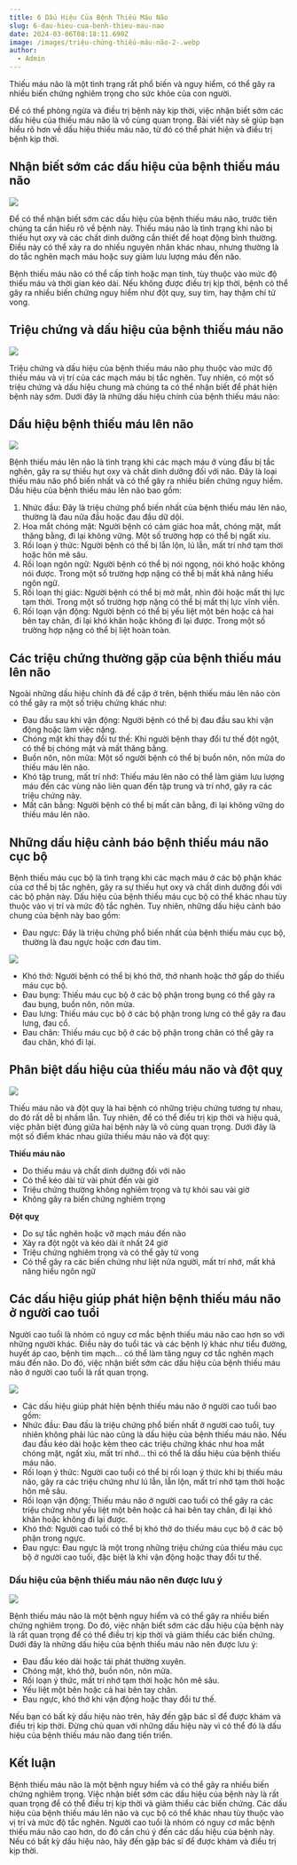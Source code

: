 ```yaml
---
title: 6 Dấu Hiệu Của Bệnh Thiếu Máu Não
slug: 6-dau-hieu-cua-benh-thieu-mau-nao
date: 2024-03-06T08:18:11.690Z
image: /images/triệu-chứng-thiếu-máu-não-2-.webp
author:
  - Admin
---
```

Thiếu máu não là một tình trạng rất phổ biến và nguy hiểm, có thể gây ra nhiều biến chứng nghiêm trọng cho sức khỏe của con người. 

Để có thể phòng ngừa và điều trị bệnh này kịp thời, việc nhận biết sớm các dấu hiệu của thiếu máu não là vô cùng quan trọng. Bài viết này sẽ giúp bạn hiểu rõ hơn về dấu hiệu thiếu máu não, từ đó có thể phát hiện và điều trị bệnh kịp thời.

## Nhận biết sớm các dấu hiệu của bệnh thiếu máu não

![](/images/dấu-hiệu-của-bệnh-thiếu-máu-não.webp)

Để có thể nhận biết sớm các dấu hiệu của bệnh thiếu máu não, trước tiên chúng ta cần hiểu rõ về bệnh này. Thiếu máu não là tình trạng khi não bị thiếu hụt oxy và các chất dinh dưỡng cần thiết để hoạt động bình thường. Điều này có thể xảy ra do nhiều nguyên nhân khác nhau, nhưng thường là do tắc nghẽn mạch máu hoặc suy giảm lưu lượng máu đến não.

Bệnh thiếu máu não có thể cấp tính hoặc mạn tính, tùy thuộc vào mức độ thiếu máu và thời gian kéo dài. Nếu không được điều trị kịp thời, bệnh có thể gây ra nhiều biến chứng nguy hiểm như đột quỵ, suy tim, hay thậm chí tử vong.

## Triệu chứng và dấu hiệu của bệnh thiếu máu não

![](/images/dấu-hiệu-của-bệnh-thiếu-máu-não-2-.webp)

Triệu chứng và dấu hiệu của bệnh thiếu máu não phụ thuộc vào mức độ thiếu máu và vị trí của các mạch máu bị tắc nghẽn. Tuy nhiên, có một số triệu chứng và dấu hiệu chung mà chúng ta có thể nhận biết để phát hiện bệnh này sớm. Dưới đây là những dấu hiệu chính của bệnh thiếu máu não:

## Dấu hiệu bệnh thiếu máu lên não

![](/images/dấu-hiệu-của-bệnh-thiếu-máu-não-3-.webp)

Bệnh thiếu máu lên não là tình trạng khi các mạch máu ở vùng đầu bị tắc nghẽn, gây ra sự thiếu hụt oxy và chất dinh dưỡng đối với não. Đây là loại thiếu máu não phổ biến nhất và có thể gây ra nhiều biến chứng nguy hiểm. Dấu hiệu của bệnh thiếu máu lên não bao gồm:

1. Nhức đầu: Đây là triệu chứng phổ biến nhất của bệnh thiếu máu lên não, thường là đau nửa đầu hoặc đau đầu dữ dội.
2. Hoa mắt chóng mặt: Người bệnh có cảm giác hoa mắt, chóng mặt, mất thăng bằng, đi lại không vững. Một số trường hợp có thể bị ngất xỉu.
3. Rối loạn ý thức: Người bệnh có thể bị lẫn lộn, lú lẫn, mất trí nhớ tạm thời hoặc hôn mê sâu.
4. Rối loạn ngôn ngữ: Người bệnh có thể bị nói ngọng, nói khó hoặc không nói được. Trong một số trường hợp nặng có thể bị mất khả năng hiểu ngôn ngữ.
5. Rối loạn thị giác: Người bệnh có thể bị mờ mắt, nhìn đôi hoặc mất thị lực tạm thời. Trong một số trường hợp nặng có thể bị mất thị lực vĩnh viễn.
6. Rối loạn vận động: Người bệnh có thể bị yếu liệt một bên hoặc cả hai bên tay chân, đi lại khó khăn hoặc không đi lại được. Trong một số trường hợp nặng có thể bị liệt hoàn toàn.

## Các triệu chứng thường gặp của bệnh thiếu máu lên não

Ngoài những dấu hiệu chính đã đề cập ở trên, bệnh thiếu máu lên não còn có thể gây ra một số triệu chứng khác như:

* Đau đầu sau khi vận động: Người bệnh có thể bị đau đầu sau khi vận động hoặc làm việc nặng.
* Chóng mặt khi thay đổi tư thế: Khi người bệnh thay đổi tư thế đột ngột, có thể bị chóng mặt và mất thăng bằng.
* Buồn nôn, nôn mửa: Một số người bệnh có thể bị buồn nôn, nôn mửa do thiếu máu lên não.
* Khó tập trung, mất trí nhớ: Thiếu máu lên não có thể làm giảm lưu lượng máu đến các vùng não liên quan đến tập trung và trí nhớ, gây ra các triệu chứng này.
* Mất cân bằng: Người bệnh có thể bị mất cân bằng, đi lại không vững do thiếu máu lên não.

## Những dấu hiệu cảnh báo bệnh thiếu máu não cục bộ

Bệnh thiếu máu cục bộ là tình trạng khi các mạch máu ở các bộ phận khác của cơ thể bị tắc nghẽn, gây ra sự thiếu hụt oxy và chất dinh dưỡng đối với các bộ phận này. Dấu hiệu của bệnh thiếu máu cục bộ có thể khác nhau tùy thuộc vào vị trí và mức độ tắc nghẽn. Tuy nhiên, những dấu hiệu cảnh báo chung của bệnh này bao gồm:

* Đau ngực: Đây là triệu chứng phổ biến nhất của bệnh thiếu máu cục bộ, thường là đau ngực hoặc cơn đau tim.

![](/images/dấu-hiệu-của-bệnh-thiếu-máu-não-4-.webp)

* Khó thở: Người bệnh có thể bị khó thở, thở nhanh hoặc thở gấp do thiếu máu cục bộ.
* Đau bụng: Thiếu máu cục bộ ở các bộ phận trong bụng có thể gây ra đau bụng, buồn nôn, nôn mửa.
* Đau lưng: Thiếu máu cục bộ ở các bộ phận trong lưng có thể gây ra đau lưng, đau cổ.
* Đau chân: Thiếu máu cục bộ ở các bộ phận trong chân có thể gây ra đau chân, khó đi lại.

## Phân biệt dấu hiệu của thiếu máu não và đột quỵ

![](/images/dấu-hiệu-của-bệnh-thiếu-máu-não-5-.webp)

Thiếu máu não và đột quỵ là hai bệnh có những triệu chứng tương tự nhau, do đó rất dễ bị nhầm lẫn. Tuy nhiên, để có thể điều trị kịp thời và hiệu quả, việc phân biệt đúng giữa hai bệnh này là vô cùng quan trọng. Dưới đây là một số điểm khác nhau giữa thiếu máu não và đột quỵ:

**Thiếu máu não**

* Do thiếu máu và chất dinh dưỡng đối với não
* Có thể kéo dài từ vài phút đến vài giờ
* Triệu chứng thường không nghiêm trọng và tự khỏi sau vài giờ
* Không gây ra biến chứng nghiêm trọng

**Đột quỵ**

* Do sự tắc nghẽn hoặc vỡ mạch máu đến não
* Xảy ra đột ngột và kéo dài ít nhất 24 giờ
* Triệu chứng nghiêm trọng và có thể gây tử vong
* Có thể gây ra các biến chứng như liệt nửa người, mất trí nhớ, mất khả năng hiểu ngôn ngữ

## Các dấu hiệu giúp phát hiện bệnh thiếu máu não ở người cao tuổi

Người cao tuổi là nhóm có nguy cơ mắc bệnh thiếu máu não cao hơn so với những người khác. Điều này do tuổi tác và các bệnh lý khác như tiểu đường, huyết áp cao, bệnh tim mạch... có thể làm tăng nguy cơ tắc nghẽn mạch máu đến não. Do đó, việc nhận biết sớm các dấu hiệu của bệnh thiếu máu não ở người cao tuổi là rất quan trọng.

![](/images/dấu-hiệu-của-bệnh-thiếu-máu-não-6-.webp)

* Các dấu hiệu giúp phát hiện bệnh thiếu máu não ở người cao tuổi bao gồm:
* Nhức đầu: Đau đầu là triệu chứng phổ biến nhất ở người cao tuổi, tuy nhiên không phải lúc nào cũng là dấu hiệu của bệnh thiếu máu não. Nếu đau đầu kéo dài hoặc kèm theo các triệu chứng khác như hoa mắt chóng mặt, ngất xỉu, mất trí nhớ... thì có thể là dấu hiệu của bệnh thiếu máu não.
* Rối loạn ý thức: Người cao tuổi có thể bị rối loạn ý thức khi bị thiếu máu não, gây ra các triệu chứng như lú lẫn, lẫn lộn, mất trí nhớ tạm thời hoặc hôn mê sâu.
* Rối loạn vận động: Thiếu máu não ở người cao tuổi có thể gây ra các triệu chứng như yếu liệt một bên hoặc cả hai bên tay chân, đi lại khó khăn hoặc không đi lại được.
* Khó thở: Người cao tuổi có thể bị khó thở do thiếu máu cục bộ ở các bộ phận trong ngực.
* Đau ngực: Đau ngực là một trong những triệu chứng của thiếu máu cục bộ ở người cao tuổi, đặc biệt là khi vận động hoặc thay đổi tư thế.

### Dấu hiệu của bệnh thiếu máu não nên được lưu ý

![](/images/dấu-hiệu-của-bệnh-thiếu-máu-não-7-.webp)

Bệnh thiếu máu não là một bệnh nguy hiểm và có thể gây ra nhiều biến chứng nghiêm trọng. Do đó, việc nhận biết sớm các dấu hiệu của bệnh này là rất quan trọng để có thể điều trị kịp thời và giảm thiểu các biến chứng. Dưới đây là những dấu hiệu của bệnh thiếu máu não nên được lưu ý:

* Đau đầu kéo dài hoặc tái phát thường xuyên.
* Chóng mặt, khó thở, buồn nôn, nôn mửa.
* Rối loạn ý thức, mất trí nhớ tạm thời hoặc hôn mê sâu.
* Yếu liệt một bên hoặc cả hai bên tay chân.
* Đau ngực, khó thở khi vận động hoặc thay đổi tư thế.

Nếu bạn có bất kỳ dấu hiệu nào trên, hãy đến gặp bác sĩ để được khám và điều trị kịp thời. Đừng chủ quan với những dấu hiệu này vì có thể đó là dấu hiệu của bệnh thiếu máu não đang tiến triển.

## **Kết luận**

Bệnh thiếu máu não là một bệnh nguy hiểm và có thể gây ra nhiều biến chứng nghiêm trọng. Việc nhận biết sớm các dấu hiệu của bệnh này là rất quan trọng để có thể điều trị kịp thời và giảm thiểu các biến chứng. Các dấu hiệu của bệnh thiếu máu lên não và cục bộ có thể khác nhau tùy thuộc vào vị trí và mức độ tắc nghẽn. Người cao tuổi là nhóm có nguy cơ mắc bệnh thiếu máu não cao hơn, do đó cần chú ý đến các dấu hiệu của bệnh này. Nếu có bất kỳ dấu hiệu nào, hãy đến gặp bác sĩ để được khám và điều trị kịp thời.
